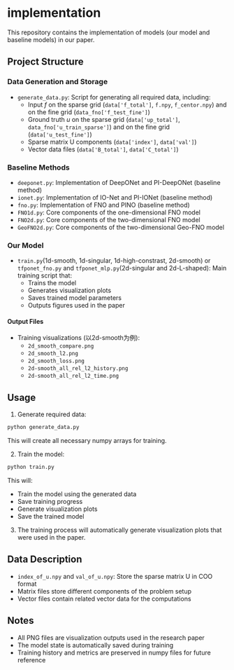 
# implementation

This repository contains the implementation of models (our model and baseline models) in our paper.

## Project Structure
### Data Generation and Storage
- `generate_data.py`: Script for generating all required data, including:
  - Input $f$ on the sparse grid (`data['f_total']`, `f.npy`, `f_centor.npy`) and on the fine grid (`data_fno['f_test_fine']`)
  - Ground truth $u$ on the sparse grid (`data['up_total']`, `data_fno['u_train_sparse']`) and on the fine grid (`data['u_test_fine']`)
  - Sparse matrix U components (`data['index']`, `data['val']`)
  - Vector data files (`data['B_total']`, `data['C_total']`)

### Baseline Methods
- `deeponet.py`: Implementation of DeepONet and PI-DeepONet (baseline method)
- `ionet.py`: Implementation of IO-Net and PI-IONet (baseline method)
- `fno.py`: Implementation of FNO and PINO (baseline method)
- `FNO1d.py`: Core components of the one-dimensional FNO model
- `FNO2d.py`: Core components of the two-dimensional FNO model
- `GeoFNO2d.py`: Core components of the two-dimensional Geo-FNO model

### Our Model
- `train.py`(1d-smooth, 1d-singular, 1d-high-constrast, 2d-smooth) or `tfponet_fno.py` and `tfponet_mlp.py`(2d-singular and 2d-L-shaped): Main training script that:
  - Trains the model
  - Generates visualization plots
  - Saves trained model parameters
  - Outputs figures used in the paper

#### Output Files
- Training visualizations (以2d-smooth为例):
  - `2d_smooth_compare.png`
  - `2d_smooth_l2.png`
  - `2d_smooth_loss.png`
  - `2d-smooth_all_rel_l2_history.png`
  - `2d-smooth_all_rel_l2_time.png`

## Usage

1. Generate required data:
```bash
python generate_data.py
```
This will create all necessary numpy arrays for training.

2. Train the model:
```bash
python train.py
```
This will:
- Train the model using the generated data
- Save training progress
- Generate visualization plots
- Save the trained model

3. The training process will automatically generate visualization plots that were used in the paper.

## Data Description

- `index_of_u.npy` and `val_of_u.npy`: Store the sparse matrix U in COO format
- Matrix files store different components of the problem setup
- Vector files contain related vector data for the computations

## Notes

- All PNG files are visualization outputs used in the research paper
- The model state is automatically saved during training
- Training history and metrics are preserved in numpy files for future reference

